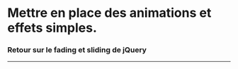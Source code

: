 
# Mettre en place des animations et effets simples.

### Retour sur le fading et sliding de jQuery

<!-- 09/06 Document -->

----

